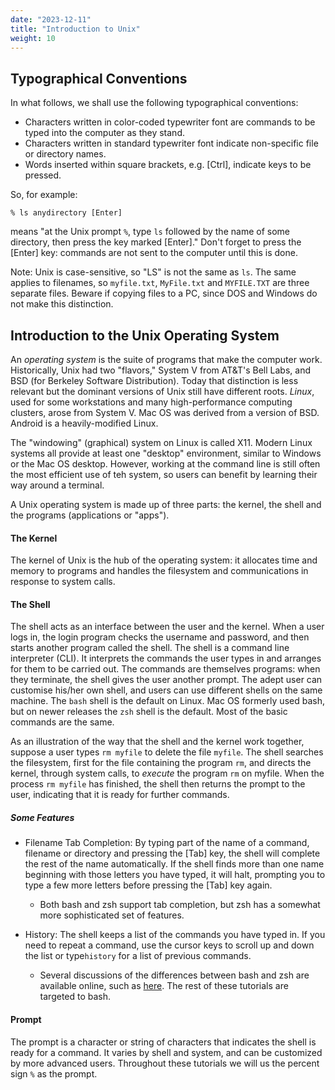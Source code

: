 ```yaml
---
date: "2023-12-11"
title: "Introduction to Unix"
weight: 10
---
```


## Typographical Conventions

In what follows, we shall use the following typographical conventions:

* Characters written in color-coded typewriter font are commands to be typed into the computer as they stand.
* Characters written in standard typewriter font indicate non-specific file or directory names.
* Words inserted within square brackets, e.g. [Ctrl], indicate keys to be pressed.

So, for example:

```
% ls anydirectory [Enter]
```

means "at the Unix prompt `%`, type `ls` followed by the name of some directory, then press the key marked [Enter]." Don't forget to press the [Enter] key: commands are not sent to the computer until this is done.

Note: Unix is case-sensitive, so "LS" is not the same as `ls`. The same applies to filenames, so `myfile.txt`, `MyFile.txt` and `MYFILE.TXT` are three separate files. Beware if copying files to a PC, since DOS and Windows do not make this distinction.

## Introduction to the Unix Operating System

An _operating system_ is the suite of programs that make the computer work. Historically, Unix had two "flavors," System V from AT&T's Bell Labs, and BSD (for Berkeley Software Distribution).  Today that distinction is less relevant but the dominant versions of Unix still have different roots.  _Linux_, used for some workstations and many high-performance computing clusters, arose from System V.  Mac OS was derived from a version of BSD.  Android is a heavily-modified Linux.

The "windowing" (graphical) system on Linux is called X11.  Modern Linux systems all provide at least one "desktop" environment, similar to Windows or the Mac OS desktop. However, working at the command line is still often the most efficient use of teh system, so users can benefit by learning their way around a terminal.

A Unix operating system is made up of three parts: the kernel, the shell and the programs (applications or "apps").

#### The Kernel
The kernel of Unix is the hub of the operating system: it allocates time and memory to programs and handles the filesystem and communications in response to system calls. 

#### The Shell
The shell acts as an interface between the user and the kernel. When a user logs in, the login program checks the username and password, and then starts another program called the shell. The shell is a command line interpreter (CLI). It interprets the commands the user types in and arranges for them to be carried out. The commands are themselves programs: when they terminate, the shell gives the user another prompt. The adept user can customise his/her own shell, and users can use different shells on the same machine. The `bash` shell is the default on Linux.  Mac OS formerly used bash, but on newer releases the `zsh` shell is the default.  Most of the basic commands are the same.

As an illustration of the way that the shell and the kernel work together, suppose a user types `rm myfile` to delete the file `myfile`. The shell searches the filesystem, first for the file containing the program `rm`, and directs the kernel, through system calls, to _execute_ the program `rm` on myfile. When the process `rm myfile` has finished, the shell then returns the prompt to the user, indicating that it is ready for further commands.

##### Some Features
* Filename Tab Completion: By typing part of the name of a command, filename or directory and pressing the [Tab] key, the shell will complete the rest of the name automatically. If the shell finds more than one name beginning with those letters you have typed, it will halt, prompting you to type a few more letters before pressing the [Tab] key again.

    * Both bash and zsh support tab completion, but zsh has a somewhat more sophisticated set of features.  

* History: The shell keeps a list of the commands you have typed in. If you need to repeat a command, use the cursor keys to scroll up and down the list or type`history` for a list of previous commands.

   * Several discussions of the differences between bash and zsh are available online, such as [here](https://www.fosslinux.com/58416/bash-vs-zsh-differences.htm).  The rest of these tutorials are targeted to bash.

#### Prompt

The prompt is a character or string of characters that indicates the shell is ready for a command.  It varies by shell and system, and can be customized by more advanced users.  Throughout these tutorials we will us the percent sign `%` as  the prompt.
